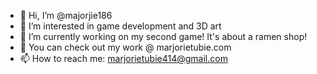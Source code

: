 - 👋 Hi, I’m @majorjie186
- 👀 I’m interested in game development and 3D art
- 🌱 I’m currently working on my second game! It's about a ramen shop!
- 💞️ You can check out my work @ marjorietubie.com
- 📫 How to reach me: marjorietubie414@gmail.com

<!---
majorjie186/majorjie186 is a ✨ special ✨ repository because its `README.md` (this file) appears on your GitHub profile.
You can click the Preview link to take a look at your changes.
--->

